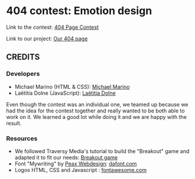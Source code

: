 # 404 contest: Emotion design

Link to the contest: [404 Page Contest](https://becodeorg.github.io/emotion-design-404-contest/ "404 Page Contest")

Link to our project: [Our 404 page](https://ldolne.github.io/404-contest/ "Our 404 Page")

## CREDITS
### Developers
- Michael Marino (HTML & CSS): [Michael Marino](https://www.linkedin.com/in/michael-marino-23a60a1a9/ "Michael Marino")
- Laëtitia Dolne (JavaScript): [Laëtitia Dolne](https://www.linkedin.com/in/laëtitia-dolne-7a92071a3/ "Laëtitia Dolne")

Even though the contest was an individual one, we teamed up because we had the idea for the contest together and really wanted to be both able to work on it. We learned a good lot while doing it and we are happy with the result.

### Resources
- We followed Traversy Media's tutorial to build the "Breakout" game and adapted it to fit our needs: [Breakout game](https://vanillawebprojects.com/projects/breakout-game/ "Breakout game")
- Font "Mywriting" by [Peax Webdesign](http://www.peax-webdesign.com/ "Peax Webdesign"): [dafont.com](https://www.dafont.com/fr/mywriting.font "dafont.com")
- Logos HTML, CSS and Javascript : [fontawesome.com](https://fontawesome.com "fontawesome.com")
